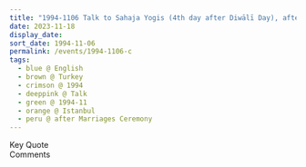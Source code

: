 ```yaml
---
title: "1994-1106 Talk to Sahaja Yogis (4th day after Diwālī Day), after the Russian Award Presented by Prof. Yuriy A. Voronov after Marriages Ceremony, Istanbul, Turkey"
date: 2023-11-18
display_date: 
sort_date: 1994-11-06
permalink: /events/1994-1106-c
tags:
  - blue @ English
  - brown @ Turkey
  - crimson @ 1994
  - deeppink @ Talk
  - green @ 1994-11
  - orange @ Istanbul
  - peru @ after Marriages Ceremony
---
```


<wave-list>
  <list-title color="green" width="75">Key Quote</list-title>
  <list-item color="BlanchedAlmond"  width="200"></list-item>
  <list-item color="Lavender"></list-item>
  <list-item color="BlanchedAlmond"></list-item>
</wave-list>

<br>

<wave-list>
  <list-title color="green" width="75">Comments</list-title>
  <list-item color="BlanchedAlmond"  width="200"></list-item>
  <list-item color="Lavender"></list-item>
  <list-item color="BlanchedAlmond"></list-item>
</wave-list>